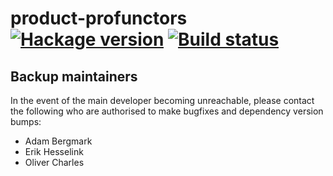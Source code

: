 # product-profunctors [![Hackage version](https://img.shields.io/hackage/v/product-profunctors.svg?label=Hackage)](https://hackage.haskell.org/package/product-profunctors) [![Build status](https://img.shields.io/github/actions/workflow/status/tomjaguarpaw/product-profunctors/ci.yml?branch=master)](https://github.com/tomjaguarpaw/product-profunctors/actions)

## Backup maintainers

In the event of the main developer becoming unreachable, please
contact the following who are authorised to make bugfixes and
dependency version bumps:

* Adam Bergmark
* Erik Hesselink
* Oliver Charles
